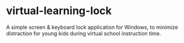 # virtual-learning-lock
A simple screen &amp; keyboard lock application for Windows, to minimize distraction for young kids during virtual school instruction time.
